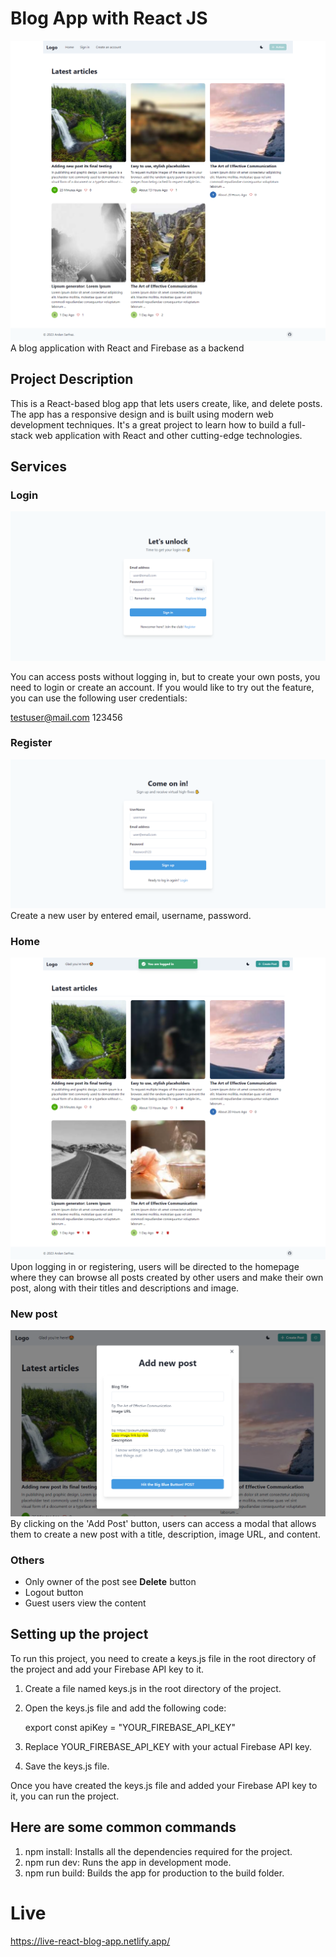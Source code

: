 # Blog App with React JS


![blog landing](./public/main-page.png)
A blog application with React and Firebase as a backend

## Project Description

This is a React-based blog app that lets users create, like, and delete posts. The app has a responsive design and is built using modern web development techniques. It's a great project to learn how to build a full-stack web application with React and other cutting-edge technologies.

## Services

### Login

![login](./public/login.png)

You can access posts without logging in, but to create your own posts, you need to login or create an account. If you would like to try out the feature, you can use the following user credentials:

testuser@mail.com
123456

### Register

![register](./public/register.png)
Create a new user by entered email, username, password.

### Home

![after login screen](./public/after-login.png)
Upon logging in or registering, users will be directed to the homepage where they can browse all posts created by other users and make their own post, along with their titles and descriptions and image.

### New post

![newpost](./public/create-new-post.png)
By clicking on the 'Add Post' button, users can access a modal that allows them to create a new post with a title, description, image URL, and content.

### Others

- Only owner of the post see <b>Delete</b> button
- Logout button
- Guest users view the content

## Setting up the project

To run this project, you need to create a keys.js file in the root directory of the project and add your Firebase API key to it.

1. Create a file named keys.js in the root directory of the project.
2. Open the keys.js file and add the following code:

   export const apiKey = "YOUR_FIREBASE_API_KEY"

3. Replace YOUR_FIREBASE_API_KEY with your actual Firebase API key.
4. Save the keys.js file.

Once you have created the keys.js file and added your Firebase API key to it, you can run the project.

## Here are some common commands

1. npm install: Installs all the dependencies required for the project.
2. npm run dev: Runs the app in development mode.
3. npm run build: Builds the app for production to the build folder.

# Live

https://live-react-blog-app.netlify.app/
